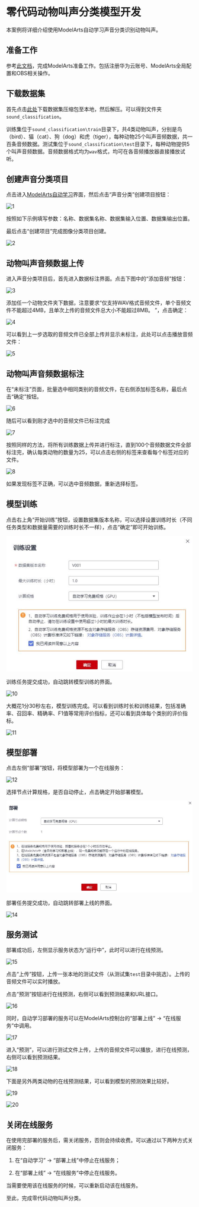 
# 零代码动物叫声分类模型开发

本案例将详细介绍使用ModelArts自动学习声音分类识别动物叫声。

## 准备工作

参考[此文档](https://github.com/huaweicloud/ModelArts-Lab/tree/master/docs/ModelArts准备工作)，完成ModelArts准备工作。包括注册华为云账号、ModelArts全局配置和OBS相关操作。

## 下载数据集

首先点击[此处](https://modelarts-labs-bj4.obs.cn-north-4.myhuaweicloud.com:443/ExeML/ExeML_Sound_Classification/sound_classification.zip)下载数据集压缩包至本地，然后解压。可以得到文件夹`sound_classification`。

训练集位于`sound_classification\train`目录下，共4类动物叫声，分别是鸟（bird）、猫（cat）、狗（dog）和虎（tiger），每种动物25个叫声音频数据，共一百条音频数据。测试集位于`sound_classification\test`目录下，每种动物提供5个叫声音频数据。音频数据格式均为`wav`格式，均可在各音频播放器直接播放试听。


## 创建声音分类项目

点击进入[ModelArts自动学习](https://console.huaweicloud.com/modelarts/?region=cn-north-4#/manage/autoML)界面，然后点击“声音分类”创建项目按钮：

![1](./img/sound_classification_1.png)

按照如下示例填写参数：名称、数据集名称、数据集输入位置、数据集输出位置。

最后点击“创建项目”完成图像分类项目创建。

![2](./img/sound_classification_2.png)


## 动物叫声音频数据上传

进入声音分类项目后，首先进入数据标注界面。点击下图中的“添加音频”按钮：

![3](./img/sound_classification_3.png)

添加任一个动物文件夹下数据，注意要求“仅支持WAV格式音频文件，单个音频文件不能超过4MB，且单次上传的音频文件总大小不能超过8MB。
”，点击确定：

![4](./img/sound_classification_4.png)

可以看到上一步选取的音频文件已全部上传并显示未标注，此处可以点击播放音频文件：

![5](./img/sound_classification_5.png)


## 动物叫声音频数据标注

在“未标注”页面，批量选中相同类别的音频文件，在右侧添加标签名称，最后点击“确定”按钮。

![6](./img/sound_classification_6.png)

随后可以看到刚才选中的音频文件已标注完成

![7](./img/sound_classification_7.png)

按照同样的方法，将所有训练数据上传并进行标注，直到100个音频数据文件全部标注完，确认每类动物的数量为25，可以点击右侧的标签来查看每个标签对应的文件。

![8](./img/sound_classification_8.png)

如果发现标签不正确，可以选中音频数据，重新选择标签。


## 模型训练

点击右上角“开始训练”按钮，设置数据集版本名称，可以选择设置训练时长（不同任务类型和数据量需要的训练时长不一样），点击“确定”即可开始训练。

![9](./img/sound_classification_9.jpg)

训练任务提交成功，自动跳转模型训练的界面。

![10](./img/sound_classification_10.png)

大概花1分30秒左右，模型训练完成。可以看到训练时长和训练结果，包括准确率、召回率、精确率、F1值等常用评价指标，还可以看到具体每个类别的评价指标。

![11](./img/sound_classification_11.png)


## 模型部署

点击左侧“部署”按钮，将模型部署为一个在线服务：

![12](./img/sound_classification_12.png)

选择节点计算规格，是否自动停止，点击确定开始部署模型。

![13](./img/sound_classification_13.jpg)

部署任务提交成功，自动跳转部署上线的界面。

![14](./img/sound_classification_14.png)


## 服务测试

部署成功后，左侧显示服务状态为“运行中”，此时可以进行在线预测。

![15](./img/sound_classification_15.png)

点击“上传”按钮，上传一张本地的测试文件（从测试集`test`目录中挑选）。上传的音频文件可以实时播放。

点击“预测”按钮进行在线预测，右侧可以看到预测结果和URL接口。

![16](./img/sound_classification_16.png)

同时，自动学习部署的服务可以在ModelArts控制台的“部署上线” -> “在线服务”中调用。

![17](./img/sound_classification_17.png)

进入“预测”，可以进行测试文件上传，上传的音频文件可以播放，进行在线预测，右侧可以看到预测结果。

![18](./img/sound_classification_18.png)

下面是另外两类动物的在线预测结果，可以看到模型的预测效果比较好。

![19](./img/sound_classification_19.png)

![20](./img/sound_classification_20.png)


## 关闭在线服务

在使用完部署的服务后，需关闭服务，否则会持续收费。可以通过以下两种方式关闭服务：

1. 在“自动学习” -> “部署上线”中停止在线服务；

2. 在“部署上线” -> “在线服务”中停止在线服务。

当需要使用该在线服务的时候，可以重新启动该在线服务。

至此，完成零代码动物叫声分类。


